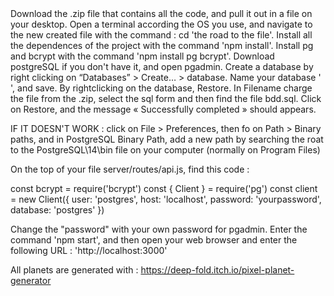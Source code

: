 
<Install the website : >
Download the .zip file that contains all the code, and pull it out in a file on your desktop.
Open a terminal according the OS you use, and navigate to the new created file with the command : cd 'the road to the file'.
Install all the dependences of the project with the command 'npm install'.
Install pg and bcrypt with the command 'npm install pg bcrypt'.
Download postgreSQL if you don't have it, and open pgadmin.
Create a database by right clicking on “Databases” > Create… > database. Name your database '            ', and save.
By rightclicking on the database, Restore.
In Filename charge the file from the .zip, select the sql form and then find the file bdd.sql. Click on Restore, and the message « Successfully completed » should appears.

IF IT DOESN'T WORK : click on File > Preferences, then fo on Path > Binary paths, and in PostgreSQL Binary Path, add a new path by searching the roat to the PostgreSQL\14\bin file on your computer (normally on Program Files)

On the top of your file server/routes/api.js, find this code : 

const bcrypt = require('bcrypt')
const { Client } = require('pg')
const client = new Client({
user: 'postgres',
host: 'localhost',
password: 'yourpassword',
database: 'postgres'
})

Change the "password" with your own password for pgadmin.
Enter the command 'npm start', and then open your web browser and enter the following URL : 'http://localhost:3000'


<Sources : >

All planets are generated with : https://deep-fold.itch.io/pixel-planet-generator